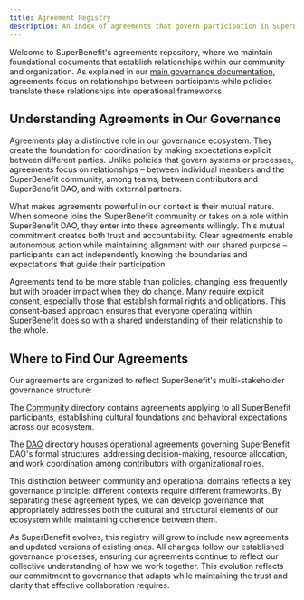 ```yaml
---
title: Agreement Registry
description: An index of agreements that govern participation in SuperBenefit
---
```


Welcome to SuperBenefit's agreements repository, where we maintain foundational documents that establish relationships within our community and organization. As explained in our [main governance documentation](../), agreements focus on relationships between participants while policies translate these relationships into operational frameworks.

## Understanding Agreements in Our Governance

Agreements play a distinctive role in our governance ecosystem. They create the foundation for coordination by making expectations explicit between different parties. Unlike policies that govern systems or processes, agreements focus on relationships – between individual members and the SuperBenefit community, among teams, between contributors and SuperBenefit DAO, and with external partners.

What makes agreements powerful in our context is their mutual nature. When someone joins the SuperBenefit community or takes on a role within SuperBenefit DAO, they enter into these agreements willingly. This mutual commitment creates both trust and accountability. Clear agreements enable autonomous action while maintaining alignment with our shared purpose – participants can act independently knowing the boundaries and expectations that guide their participation.

Agreements tend to be more stable than policies, changing less frequently but with broader impact when they do change. Many require explicit consent, especially those that establish formal rights and obligations. This consent-based approach ensures that everyone operating within SuperBenefit does so with a shared understanding of their relationship to the whole.

## Where to Find Our Agreements

Our agreements are organized to reflect SuperBenefit's multi-stakeholder governance structure:

The [Community](community/) directory contains agreements applying to all SuperBenefit participants, establishing cultural foundations and behavioral expectations across our ecosystem.

The [DAO](dao/) directory houses operational agreements governing SuperBenefit DAO's formal structures, addressing decision-making, resource allocation, and work coordination among contributors with organizational roles.

This distinction between community and operational domains reflects a key governance principle: different contexts require different frameworks. By separating these agreement types, we can develop governance that appropriately addresses both the cultural and structural elements of our ecosystem while maintaining coherence between them.

As SuperBenefit evolves, this registry will grow to include new agreements and updated versions of existing ones. All changes follow our established governance processes, ensuring our agreements continue to reflect our collective understanding of how we work together. This evolution reflects our commitment to governance that adapts while maintaining the trust and clarity that effective collaboration requires.
